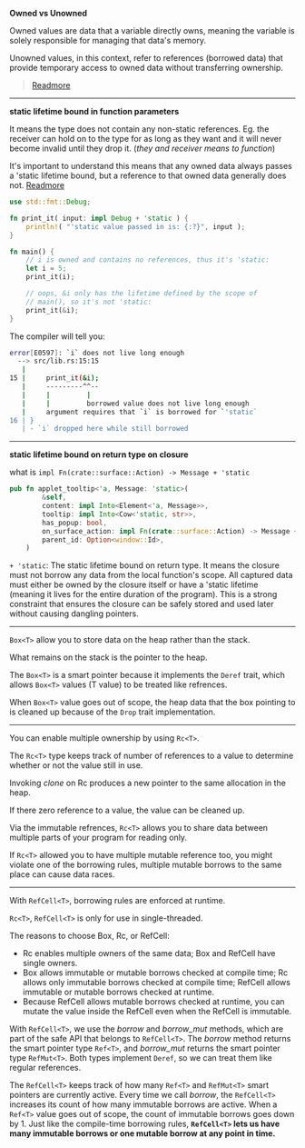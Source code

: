 **Owned vs Unowned**

Owned values are data that a variable directly owns, meaning the variable is solely responsible for managing that data's memory.

Unowned values, in this context, refer to references (borrowed data) that provide temporary access to owned data without transferring ownership. 

> [Readmore]("https://www.integralist.co.uk/posts/rust-ownership/")

---

**static lifetime bound in function parameters**

It means the type does not contain any non-static references. Eg. the receiver can hold on to the type for as long as they want and it will never become invalid until they drop it. (*they and receiver means to function*)

It's important to understand this means that any owned data always passes a 'static lifetime bound, but a reference to that owned data generally does not.
[Readmore]("https://doc.rust-lang.org/rust-by-example/scope/lifetime/static_lifetime.html#trait-bound")

```rust
use std::fmt::Debug;

fn print_it( input: impl Debug + 'static ) {
    println!( "'static value passed in is: {:?}", input );
}

fn main() {
    // i is owned and contains no references, thus it's 'static:
    let i = 5;
    print_it(i);

    // oops, &i only has the lifetime defined by the scope of
    // main(), so it's not 'static:
    print_it(&i);
}
```

The compiler will tell you:

```bash
error[E0597]: `i` does not live long enough
  --> src/lib.rs:15:15
   |
15 |     print_it(&i);
   |     ---------^^--
   |     |         |
   |     |         borrowed value does not live long enough
   |     argument requires that `i` is borrowed for `'static`
16 | }
   | - `i` dropped here while still borrowed
```

---

**static lifetime bound on return type on closure**

what is `impl Fn(crate::surface::Action) -> Message + 'static`

```rust
pub fn applet_tooltip<'a, Message: 'static>(
        &self,
        content: impl Into<Element<'a, Message>>,
        tooltip: impl Into<Cow<'static, str>>,
        has_popup: bool,
        on_surface_action: impl Fn(crate::surface::Action) -> Message + 'static,
        parent_id: Option<window::Id>,
    )
```

`+ 'static`: The static lifetime bound on return type. It means the closure must not borrow any data from the local function's scope. All captured data must either be owned by the closure itself or have a 'static lifetime (meaning it lives for the entire duration of the program). This is a strong constraint that ensures the closure can be safely stored and used later without causing dangling pointers.

---

`Box<T>` allow you to store data on the heap rather than the stack.

What remains on the stack is the pointer to the heap.

The `Box<T>` is a smart pointer because it implements the `Deref` trait, which allows `Box<T>` values (T value) to be treated like refrences.

When `Box<T>` value goes out of scope, the heap data that the box pointing to is cleaned up because of the `Drop` trait implementation.

---

You can enable multiple ownership by using `Rc<T>`.

The `Rc<T>` type keeps track of number of references to a value to determine whether or not the value still in use.

Invoking *clone* on Rc produces a new pointer to the same allocation in the heap.

If there zero reference to a value, the value can be cleaned up.

Via the immutable refrences, `Rc<T>` allows you to share data between multiple parts of your program for reading only.

If `Rc<T>` allowed you to have multiple mutable reference too, you might violate one of the borrowing rules, multiple mutable borrows to the same place can cause
data races.

---

With `RefCell<T>`, borrowing rules are enforced at runtime. 

`Rc<T>`, `RefCell<T>` is only for use in single-threaded.

The reasons to choose Box<T>, Rc<T>, or RefCell<T>:

  - Rc<T> enables multiple owners of the same data; Box<T> and RefCell<T> have single owners.
  - Box<T> allows immutable or mutable borrows checked at compile time; Rc<T> allows only immutable borrows checked at compile time; RefCell<T> allows immutable or mutable borrows checked at runtime.
  - Because RefCell<T> allows mutable borrows checked at runtime, you can mutate the value inside the RefCell<T> even when the RefCell<T> is immutable.

With `RefCell<T>`, we use the *borrow* and *borrow_mut* methods, which are part of the safe API that belongs to `RefCell<T>`. The *borrow* method returns the smart pointer type `Ref<T>`, and *borrow_mut* returns the smart pointer type `RefMut<T>`. Both types implement `Deref`, so we can treat them like regular references.

The `RefCell<T>` keeps track of how many `Ref<T>` and `RefMut<T>` smart pointers are currently active. Every time we call *borrow*, the `RefCell<T>` increases its count of how many immutable borrows are active. When a `Ref<T>` value goes out of scope, the count of immutable borrows goes down by 1. Just like the compile-time borrowing rules, **`RefCell<T>` lets us have many immutable borrows or one mutable borrow at any point in time.**

